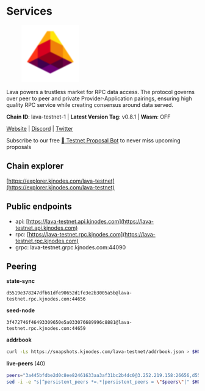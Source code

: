 # Services

<figure><img src="https://raw.githubusercontent.com/kj89/cosmos-images/main/logos/lava.png" width="150" alt=""><figcaption></figcaption></figure>

Lava powers a trustless market for RPC data access. The protocol  governs over peer to peer and private Provider-Application pairings,  ensuring high quality RPC service while creating consensus around data served.

**Chain ID**: lava-testnet-1 | **Latest Version Tag**: v0.8.1 | **Wasm**: OFF

[Website](https://lavanet.xyz) | [Discord](https://discord.com/invite/Tbk5NxTCdA) | [Twitter](https://twitter.com/lavanetxyz)



Subscribe to our free [🤖 Testnet Proposal Bot](https://t.me/kjnodes_testnet_proposal_bot) to never miss upcoming proposals


## Chain explorer
[https://explorer.kjnodes.com/lava-testnet](https://explorer.kjnodes.com/lava-testnet)

## Public endpoints

* api: [https://lava-testnet.api.kjnodes.com](https://lava-testnet.api.kjnodes.com)
* rpc: [https://lava-testnet.rpc.kjnodes.com](https://lava-testnet.rpc.kjnodes.com)
* grpc: lava-testnet.grpc.kjnodes.com:44090

## Peering

**state-sync**

```text
d5519e378247dfb61dfe90652d1fe3e2b3005a5b@lava-testnet.rpc.kjnodes.com:44656
```

**seed-node**

```text
3f472746f46493309650e5a033076689996c8881@lava-testnet.rpc.kjnodes.com:44659
```

**addrbook**
```bash
curl -Ls https://snapshots.kjnodes.com/lava-testnet/addrbook.json > $HOME/.lava/config/addrbook.json
```

**live-peers** (40)
```bash
peers="3a445bfdbe2d0c8ee82461633aa3af31bc2b4dc0@3.252.219.158:26656,d5519e378247dfb61dfe90652d1fe3e2b3005a5b@65.109.68.190:44656,c36a4007590af64d3e0a6b4736812ca6f6219561@65.108.9.164:23556,6ba3b6ec03839afffa64c83e18ff80a681f4968d@65.108.194.40:21756,397056c8cd7e2fce451d4f8e34ef24c0c9ffacba@176.9.44.113:26676,10c4405d04b2a221959de97f69c9a6258676f55d@161.97.79.100:26656,eb7832932626c1c636d16e0beb49e0e4498fbd5e@65.108.231.124:20656,013f0163d37428ed99eacd8ee84059da5c243981@5.161.132.217:26656,14ae45e7f2ff7491cfa686a8fcac7cc095bc38ff@213.239.217.52:39656,a0476bc75ad2ade9ce8a6b2cd41ef646d3a2e3ee@85.10.193.246:28656,6b1d0465b3e2a32b5328e59eb75c38d88233b56f@80.82.215.19:60656,e593c7a9ca61f5616119d6beb5bd8ef5dd28d62d@34.246.190.1:26656,641426069e0de5daa02877db8c1d6854d7f59464@31.220.72.179:26656,5bdbd9a68d212ec341c781cc553043486ce5b8ee@31.220.76.135:26656,7efe22c915d7bf814df232f74466142b3099fa34@185.169.252.65:26656,32d0eaa31ab8f9c2779ce9272b7a68f3d15a8e6e@213.239.207.175:40656,8cd81b9119e4aa45fe549dd12543de862457c989@38.242.155.47:26656,525696e557db51c4d5f5bca1d7152753c7426c2e@34.192.150.110:26656,ac7cefeff026e1c616035a49f3b00c78da63c2e9@18.215.128.248:26656,d6a116d2aed64bd2f383b894e38f2a62232e44b7@116.202.161.165:36656,5a469a75fb05eddf2d79fb17063cc59e84d0821a@207.180.236.115:34656,c32d101819cedf78ea986e6d832e2306fb6d0649@185.248.24.224:16656,71fb615c968e6ea9458d065d71d47dd1bb10d11e@185.205.246.203:36656,c40a7bc3c7aee0428273c0bfa75fcb14bf0f44c4@65.109.90.171:30656,fb2b9d41678f3d1c9c0bdef1a87f2037b6b0088a@146.19.24.252:26666,d796c20b5bdb8f1633c2a13afbf12314a77b668c@91.107.148.113:26656,433be6210ad6350bebebad68ec50d3e0d90cb305@217.13.223.167:60856,dfa93668152cb6b3a822c987f9c22110a1c2f314@178.18.255.221:26656,35f045092f9c51ab743eec194438b91ecf8ce69e@65.109.116.22:11134,0adbe1e790b58d19cc53a9839059a95d7d5d7aba@65.109.70.23:19956,1a53822aace8a2fded042da7b31cf6824cae4590@195.14.6.2:26656,5e068fccd370b2f2e5ab4240a304323af6385f1f@172.93.110.154:27656,f68c57ca955420779773f9320a6b7710c2b29f73@188.191.36.222:26656,24a2bb2d06343b0f74ed0a6dc1d409ce0d996451@188.40.98.169:27656,b043a968059a60026988045fdd543c10b2756d6d@79.137.206.77:26656,5f04e56cabc20ab2e94b03022f024a310dfdf840@85.10.198.169:11656,47385d0a7051109de5342e3b27890c4a4b9e0763@65.108.72.233:16656,2e0d035852dcdc9c5c52f74a11bd2da6fb8de64f@185.185.82.30:26656,9057ee9d3d9b3c42c184dc89a7b2a07026b81a45@31.220.76.131:26656,d1730b774b7c1d52dd9f6ae874a56de958aa147e@195.201.76.69:36656"
sed -i -e "s|^persistent_peers *=.*|persistent_peers = \"$peers\"|" $HOME/.lava/config/config.toml
```
